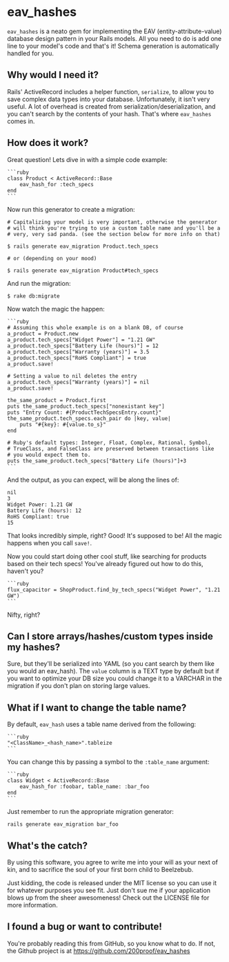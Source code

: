 eav_hashes
=========

`eav_hashes` is a neato gem for implementing the EAV (entity-attribute-value)
database design pattern in your Rails models. All you need to do is add one
line to your model's code and that's it! Schema generation is automatically
handled for you.

Why would I need it?
-
Rails' ActiveRecord includes a helper function, `serialize`, to allow you to
save complex data types into your database. Unfortunately, it isn't very
useful. A lot of overhead is created from serialization/deserialization, and
you can't search by the contents of your hash. That's where `eav_hashes` comes
in.

How does it work?
-
Great question! Lets dive in with a simple code example:

    ```ruby
    class Product < ActiveRecord::Base
        eav_hash_for :tech_specs
    end
    ```
    
Now run this generator to create a migration:


    # Capitalizing your model is very important, otherwise the generator
    # will think you're trying to use a custom table name and you'll be a
    # very, very sad panda. (see the section below for more info on that)

    $ rails generate eav_migration Product.tech_specs

    # or (depending on your mood)

    $ rails generate eav_migration Product#tech_specs
    
And run the migration:

    $ rake db:migrate
    
Now watch the magic the happen:

    ```ruby
    # Assuming this whole example is on a blank DB, of course
    a_product = Product.new
    a_product.tech_specs["Widget Power"] = "1.21 GW"
    a_product.tech_specs["Battery Life (hours)"] = 12
    a_product.tech_specs["Warranty (years)"] = 3.5
    a_product.tech_specs["RoHS Compliant"] = true
    a_product.save!

    # Setting a value to nil deletes the entry
    a_product.tech_specs["Warranty (years)"] = nil
    a_product.save!

    the_same_product = Product.first
    puts the_same_product.tech_specs["nonexistant key"]
    puts "Entry Count: #{ProductTechSpecsEntry.count}"
    the_same_product.tech_specs.each_pair do |key, value|
        puts "#{key}: #{value.to_s}"
    end

    # Ruby's default types: Integer, Float, Complex, Rational, Symbol,
    # TrueClass, and FalseClass are preserved between transactions like
    # you would expect them to.
    puts the_same_product.tech_specs["Battery Life (hours)"]+3
    ```

And the output, as you can expect, will be along the lines of:

    nil
    3
    Widget Power: 1.21 GW
    Battery Life (hours): 12
    RoHS Compliant: true
    15


That looks incredibly simple, right? Good! It's supposed to be! All the magic
happens when you call `save!`.

Now you could start doing other cool stuff, like searching for products based
on their tech specs! You've already figured out how to do this, haven't you?

    ```ruby
    flux_capacitor = ShopProduct.find_by_tech_specs("Widget Power", "1.21 GW")
    ```

Nifty, right?

Can I store arrays/hashes/custom types inside my hashes?
--
Sure, but they'll be serialized into YAML (so you cant search by them like you
would an eav_hash). The `value` column is a TEXT type by default but if you
want to optimize your DB size you could change it to a VARCHAR in the migration
if you don't plan on storing large values.


What if I want to change the table name?
--
By default, `eav_hash` uses a table name derived from the following:

    ```ruby
    "<ClassName>_<hash_name>".tableize
    ```

You can change this by passing a symbol to the `:table_name` argument:

    ```ruby
    class Widget < ActiveRecord::Base
        eav_hash_for :foobar, table_name: :bar_foo
    end
    ```
    
Just remember to run the appropriate migration generator:

    rails generate eav_migration bar_foo

What's the catch?
-
By using this software, you agree to write me into your will as your next of
kin, and to sacrifice the soul of your first born child to Beelzebub.

Just kidding, the code is released under the MIT license so you can use it for
whatever purposes you see fit. Just don't sue me if your application blows up
from the sheer awesomeness! Check out the LICENSE file for more information.

I found a bug or want to contribute!
-
You're probably reading this from GitHub, so you know what to do. If not, the
Github project is at https://github.com/200proof/eav_hashes